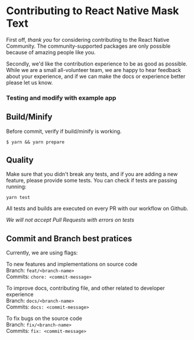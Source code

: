 # Contributing to React Native Mask Text

First off, _thank you_ for considering contributing to the React Native Community. The community-supported packages are only possible because of amazing people like you.

Secondly, we'd like the contribution experience to be as good as possible. While we are a small all-volunteer team, we are happy to hear feedback about your experience, and if we can make the docs or experience better please let us know.



### Testing and modify with example app


## Build/Minify

Before commit, verify if build/minify is working.

```shell
$ yarn && yarn prepare
```
## Quality

Make sure that you didn't break any tests, and if you are adding a new feature, please provide some tests.
You can check if tests are passing running:
```shell
yarn test
```

All tests and builds are executed on every PR with our workflow on Github.

*We will not accept Pull Requests with errors on tests*

## Commit and Branch best pratices

Currently, we are using flags:

To new features and implementations on source code <br />
Branch: `feat/<branch-name>`<br />
Commits: `chore: <commit-message>`<br />

To improve docs, contributing file, and other related to developer experience <br />
Branch: `docs/<branch-name>` <br />
Commits: `docs: <commit-message>`<br />

To fix bugs on the source code <br />
Branch: `fix/<branch-name>`<br />
Commits: `fix: <commit-message>`<br />